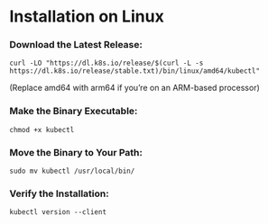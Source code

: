 # Installation on Linux
### Download the Latest Release:
```
curl -LO "https://dl.k8s.io/release/$(curl -L -s https://dl.k8s.io/release/stable.txt)/bin/linux/amd64/kubectl"
```
(Replace amd64 with arm64 if you’re on an ARM-based processor)

### Make the Binary Executable:
```
chmod +x kubectl
```
### Move the Binary to Your Path:
```
sudo mv kubectl /usr/local/bin/
```
### Verify the Installation:
```
kubectl version --client
```
